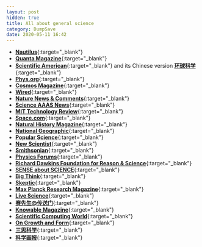 ```yaml
---
layout: post
hidden: true
title: All about general science
category: DumpSave
date: 2020-05-11 16:42
---
```


* [**Nautilus**](http://nautil.us/){:target="_blank"}
* [**Quanta Magazine**](https://www.quantamagazine.org/){:target="_blank"}
* [**Scientific American**](https://www.scientificamerican.com/){:target="_blank"} and its Chinese version [**环球科学**](http://www.huanqiukexue.com/){:target="_blank"}
* [**Phys.org**](https://phys.org/){:target="_blank"}
* [**Cosmos Magazine**](https://cosmosmagazine.com/){:target="_blank"}
* [**Wired**](https://www.wired.com/){:target="_blank"}
* [**Nature News & Comments**](http://www.nature.com/news/){:target="_blank"}
* [**Science AAAS News**](http://www.sciencemag.org/news){:target="_blank"}
* [**MIT Technology Review**](https://www.technologyreview.com/){:target="_blank"}
* [**Space.com**](https://www.space.com/){:target="_blank"}
* [**Natural History Magazine**](http://www.naturalhistorymag.com/){:target="_blank"}
* [**National Geographic**](http://www.nationalgeographic.com/){:target="_blank"}
* [**Popular Science**](http://www.popsci.com/){:target="_blank"}
* [**New Scientist**](https://www.newscientist.com/){:target="_blank"}
* [**Smithsonian**](http://www.smithsonianmag.com/){:target="_blank"}
* [**Physics Forums**](https://www.physicsforums.com/){:target="_blank"}
* [**Richard Dawkins Foundation for Reason & Science**](https://richarddawkins.net/){:target="_blank"}
* [**SENSE about SCIENCE**](http://senseaboutscience.org/){:target="_blank"}
* [**Big Think**](http://bigthink.com/){:target="_blank"}
* [**Skeptic**](http://www.skeptic.com/){:target="_blank"}
* [**Max Planck Research Magazine**](https://www.mpg.de/mpresearch){:target="_blank"}
* [**Live Science**](https://www.livescience.com/){:target="_blank"}
* [**赛先生@传送门**](http://chuansong.me/account/iscientists/hot){:target="_blank"}
* [**Knowable Magazine**](https://www.knowablemagazine.org/){:target="_blank"}
* [**Scientific Computing World**](https://www.scientific-computing.com/){:target="_blank"}
* [**On Growth and Form**](https://www.ongrowthandform.org/){:target="_blank"}
* [**三思科学**](http://www.oursci.8gov.com/mag.htm){:target="_blank"}
* [**科学画报**](http://www.kxhb.com/){:target="_blank"}
